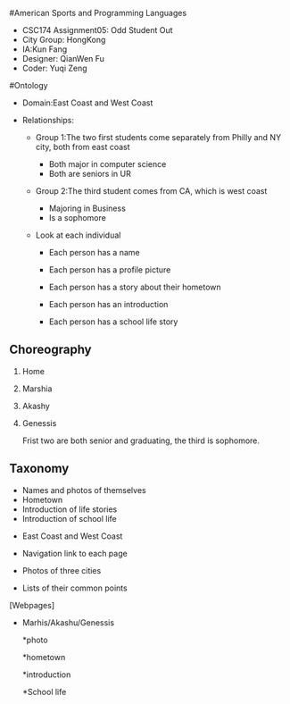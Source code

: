 #American Sports and Programming Languages

- CSC174 Assignment05: Odd Student Out
- City Group: HongKong
- IA:Kun Fang
- Designer: QianWen Fu
- Coder: Yuqi Zeng



#Ontology 



- Domain:East Coast and West Coast

- Relationships:

  - Group 1:The two first students come separately from Philly and NY city, both from east coast

    - Both major in computer science 
    -  Both are seniors in UR

  - Group 2:The third student comes from CA, which is west coast 

    - Majoring in Business 
    - Is a sophomore

  - Look at each individual

    - Each person has a name 

    - Each person has a profile picture

    - Each person has a story about their hometown 

    - Each person has an introduction 

    - Each person has a school life story

      

## Choreography

<!--navigation-->

1. Home 

2. Marshia

3. Akashy

4. Genessis

   Frist two are both senior and graduating, the third is sophomore.

## Taxonomy

<!--Example of Titles-->

* Names and photos of themselves
* Hometown
* Introduction of life stories
* Introduction of school life

<!--Index Page-->

* East Coast and West Coast 

* Navigation link to each page 

* Photos of three cities 

* Lists of their common points 

  

<!--Each webpages-->

[Webpages]

* Marhis/Akashu/Genessis

  *photo

  *hometown

  *introduction

  *School life 

  

  

